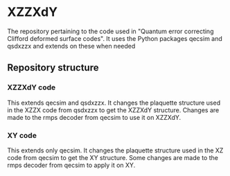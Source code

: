 # XZZXdY
The repository pertaining to the code used in "Quantum error correcting Clifford deformed surface codes". It uses the Python packages qecsim and qsdxzzx and extends on these when needed 
## Repository structure
### XZZXdY code
This extends qecsim and qsdxzzx. It changes the plaquette structure used in the XZZX code from qsdxzzx to get the XZZXdY structure. Changes are made to the rmps decoder from qecsim to use it on XZZXdY.
### XY code
This extends only qecsim. It changes the plaquette structure used in the XZ code from qecsim to get the XY structure. Some changes are made to the rmps decoder from qecsim to apply it on XY.

